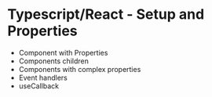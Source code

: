 # Typescript/React - Setup and Properties

- Component with Properties
- Components children
- Components with complex properties
- Event handlers
- useCallback